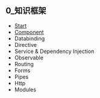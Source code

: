 ## 0_知识框架

- [Start](https://github.com/rchen102/Frontend-study-node/blob/master/Angular/1_Start.MD)
- [Component](https://github.com/rchen102/Frontend-study-node/blob/master/Angular/2_Component.MD)
- Databinding
- Directive
- Service & Dependency Injection
- Observable
- Routing
- Forms
- Pipes
- Http
- Modules